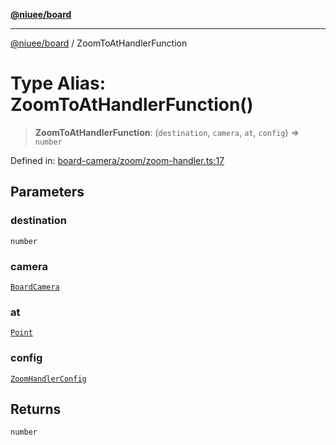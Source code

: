 [**@niuee/board**](../README.md)

***

[@niuee/board](../globals.md) / ZoomToAtHandlerFunction

# Type Alias: ZoomToAtHandlerFunction()

> **ZoomToAtHandlerFunction**: (`destination`, `camera`, `at`, `config`) => `number`

Defined in: [board-camera/zoom/zoom-handler.ts:17](https://github.com/niuee/board/blob/e6c1edcccf6525a0cc9088782c7c4653e837f533/src/board-camera/zoom/zoom-handler.ts#L17)

## Parameters

### destination

`number`

### camera

[`BoardCamera`](../interfaces/BoardCamera.md)

### at

[`Point`](Point.md)

### config

[`ZoomHandlerConfig`](ZoomHandlerConfig.md)

## Returns

`number`
